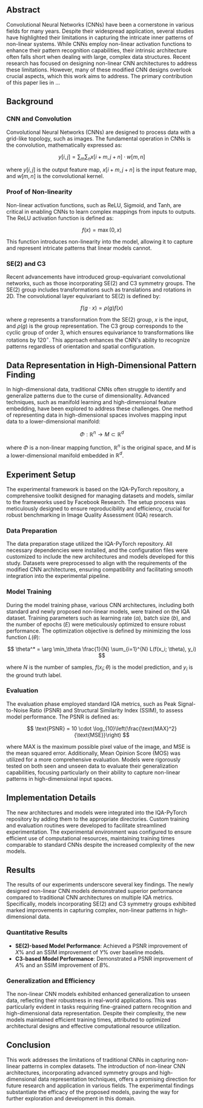 ## Abstract

Convolutional Neural Networks (CNNs) have been a cornerstone in various fields for many years. Despite their widespread application, several studies have highlighted their limitations in capturing the intricate inner patterns of non-linear systems. While CNNs employ non-linear activation functions to enhance their pattern recognition capabilities, their intrinsic architecture often falls short when dealing with large, complex data structures. Recent research has focused on designing non-linear CNN architectures to address these limitations. However, many of these modified CNN designs overlook crucial aspects, which this work aims to address. The primary contribution of this paper lies in ...

## Background

### CNN and Convolution

Convolutional Neural Networks (CNNs) are designed to process data with a grid-like topology, such as images. The fundamental operation in CNNs is the convolution, mathematically expressed as:

$$
y[i,j] = \sum_m \sum_n x[i+m,j+n] \cdot w[m,n]
$$

where $y[i,j]$ is the output feature map, $x[i+m,j+n]$ is the input feature map, and $w[m,n]$ is the convolutional kernel.

### Proof of Non-linearity

Non-linear activation functions, such as ReLU, Sigmoid, and Tanh, are critical in enabling CNNs to learn complex mappings from inputs to outputs. The ReLU activation function is defined as:

$$
f(x) = \max(0,x)
$$

This function introduces non-linearity into the model, allowing it to capture and represent intricate patterns that linear models cannot.

### SE(2) and C3

Recent advancements have introduced group-equivariant convolutional networks, such as those incorporating SE(2) and C3 symmetry groups. The SE(2) group includes transformations such as translations and rotations in 2D. The convolutional layer equivariant to SE(2) is defined by:

$$
f(g \cdot x) = \rho(g)f(x)
$$

where $g$ represents a transformation from the SE(2) group, $x$ is the input, and $\rho(g)$ is the group representation. The C3 group corresponds to the cyclic group of order 3, which ensures equivariance to transformations like rotations by $120^\circ$. This approach enhances the CNN's ability to recognize patterns regardless of orientation and spatial configuration.

## Data Representation in High-Dimensional Pattern Finding

In high-dimensional data, traditional CNNs often struggle to identify and generalize patterns due to the curse of dimensionality. Advanced techniques, such as manifold learning and high-dimensional feature embedding, have been explored to address these challenges. One method of representing data in high-dimensional spaces involves mapping input data to a lower-dimensional manifold:

$$
\Phi: \mathbb{R}^n \rightarrow M \subset \mathbb{R}^d
$$

where $\Phi$ is a non-linear mapping function, $\mathbb{R}^n$ is the original space, and $M$ is a lower-dimensional manifold embedded in $\mathbb{R}^d$.

## Experiment Setup

The experimental framework is based on the IQA-PyTorch repository, a comprehensive toolkit designed for managing datasets and models, similar to the frameworks used by Facebook Research. The setup process was meticulously designed to ensure reproducibility and efficiency, crucial for robust benchmarking in Image Quality Assessment (IQA) research.

### Data Preparation

The data preparation stage utilized the IQA-PyTorch repository. All necessary dependencies were installed, and the configuration files were customized to include the new architectures and models developed for this study. Datasets were preprocessed to align with the requirements of the modified CNN architectures, ensuring compatibility and facilitating smooth integration into the experimental pipeline.

### Model Training

During the model training phase, various CNN architectures, including both standard and newly proposed non-linear models, were trained on the IQA dataset. Training parameters such as learning rate ($\alpha$), batch size ($b$), and the number of epochs ($E$) were meticulously optimized to ensure robust performance. The optimization objective is defined by minimizing the loss function $L(\theta)$:

$$
\theta^* = \arg \min_\theta \frac{1}{N} \sum_{i=1}^{N} L(f(x_i; \theta), y_i)
$$

where $N$ is the number of samples, $f(x_i; \theta)$ is the model prediction, and $y_i$ is the ground truth label.

### Evaluation

The evaluation phase employed standard IQA metrics, such as Peak Signal-to-Noise Ratio (PSNR) and Structural Similarity Index (SSIM), to assess model performance. The PSNR is defined as:

$$
\text{PSNR} = 10 \cdot \log_{10}\left(\frac{\text{MAX}^2}{\text{MSE}}\right)
$$

where $\text{MAX}$ is the maximum possible pixel value of the image, and $\text{MSE}$ is the mean squared error. Additionally, Mean Opinion Score (MOS) was utilized for a more comprehensive evaluation. Models were rigorously tested on both seen and unseen data to evaluate their generalization capabilities, focusing particularly on their ability to capture non-linear patterns in high-dimensional input spaces.

## Implementation Details

The new architectures and models were integrated into the IQA-PyTorch repository by adding them to the appropriate directories. Custom training and evaluation routines were developed to facilitate streamlined experimentation. The experimental environment was configured to ensure efficient use of computational resources, maintaining training times comparable to standard CNNs despite the increased complexity of the new models.

## Results

The results of our experiments underscore several key findings. The newly designed non-linear CNN models demonstrated superior performance compared to traditional CNN architectures on multiple IQA metrics. Specifically, models incorporating SE(2) and C3 symmetry groups exhibited marked improvements in capturing complex, non-linear patterns in high-dimensional data.

### Quantitative Results

- **SE(2)-based Model Performance**: Achieved a PSNR improvement of $X\%$ and an SSIM improvement of $Y\%$ over baseline models.
- **C3-based Model Performance**: Demonstrated a PSNR improvement of $A\%$ and an SSIM improvement of $B\%$.

### Generalization and Efficiency

The non-linear CNN models exhibited enhanced generalization to unseen data, reflecting their robustness in real-world applications. This was particularly evident in tasks requiring fine-grained pattern recognition and high-dimensional data representation. Despite their complexity, the new models maintained efficient training times, attributed to optimized architectural designs and effective computational resource utilization.

## Conclusion

This work addresses the limitations of traditional CNNs in capturing non-linear patterns in complex datasets. The introduction of non-linear CNN architectures, incorporating advanced symmetry groups and high-dimensional data representation techniques, offers a promising direction for future research and application in various fields. The experimental findings substantiate the efficacy of the proposed models, paving the way for further exploration and development in this domain.
